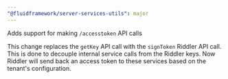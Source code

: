```yaml
---
"@fluidframework/server-services-utils": major
---
```


Adds support for making `/accesstoken` API calls

This change replaces the `getKey` API call with the `signToken` Riddler API call. This is done to decouple internal service calls from the Riddler keys. Now Riddler will send back an access token to these services based on the tenant's configuration.
